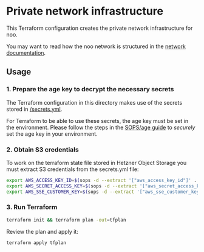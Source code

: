# Private network infrastructure

This Terraform configuration creates the private network infrastructure for noo.

You may want to read how the noo network is structured in the [network documentation](/docs/network.md).

## Usage

### 1. Prepare the age key to decrypt the necessary secrets

The Terraform configuration in this directory makes use of the secrets stored in [/secrets.yml](/secrets.yml).

For Terraform to be able to use these secrets, the age key must be set in the environment. Please follow the steps in the [SOPS/age guide](/docs/early-secrets.md#usage) to _securely_ set the age key in your environment.

### 2. Obtain S3 credentials

To work on the terraform state file stored in Hetzner Object Storage you must extract S3 credentials from the secrets.yml file:

```bash
export AWS_ACCESS_KEY_ID=$(sops -d --extract '["aws_access_key_id"]' ../secrets.yml)
export AWS_SECRET_ACCESS_KEY=$(sops -d --extract '["aws_secret_access_key"]' ../secrets.yml)
export AWS_SSE_CUSTOMER_KEY=$(sops -d --extract '["aws_sse_customer_key"]' ../secrets.yml)
```

### 3. Run Terraform

```bash
terraform init && terraform plan -out=tfplan
```

Review the plan and apply it:

```bash
terraform apply tfplan
```
